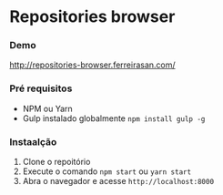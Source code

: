 # Repositories browser
### Demo
http://repositories-browser.ferreirasan.com/

### Pré requisitos
- NPM ou Yarn
- Gulp instalado globalmente `npm install gulp -g`
 
### Instaalção
 1. Clone o repoitório
 2. Execute o comando `npm start` ou `yarn start`
 3. Abra o navegador e acesse `http://localhost:8000`
